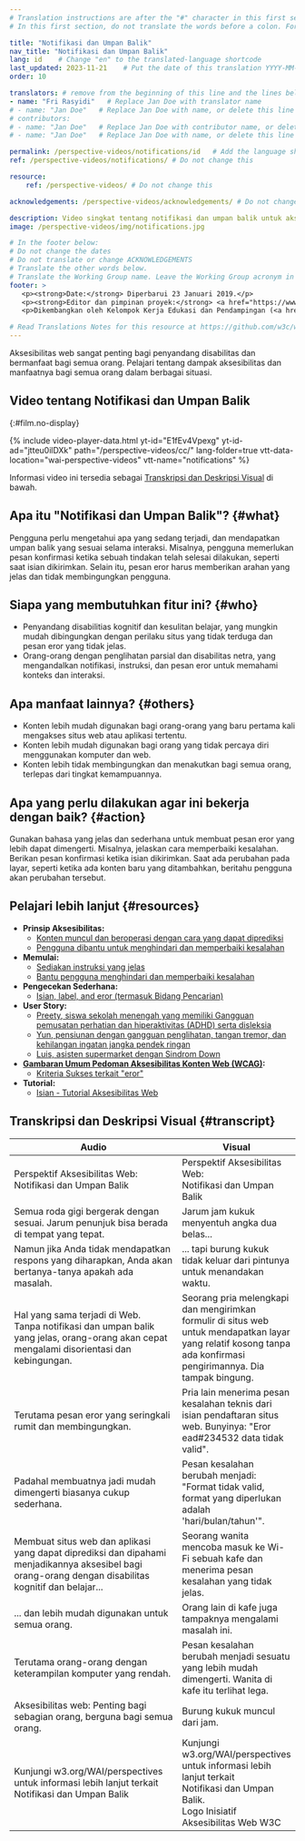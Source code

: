 ```yaml
---
# Translation instructions are after the "#" character in this first section. They are comments that do not show up in the web page. You do not need to translate the instructions after "#".
# In this first section, do not translate the words before a colon. For example, do not translate "title:". Do translate the text after "title:"

title: "Notifikasi dan Umpan Balik"
nav_title: "Notifikasi dan Umpan Balik"
lang: id    # Change "en" to the translated-language shortcode
last_updated: 2023-11-21    # Put the date of this translation YYYY-MM-DD (with month in the middle)
order: 10

translators: # remove from the beginning of this line and the lines below: "# " (the hash sign and the space)
- name: "Fri Rasyidi"   # Replace Jan Doe with translator name
# - name: "Jan Doe"   # Replace Jan Doe with name, or delete this line if not multiple translators
# contributors:
# - name: "Jan Doe"   # Replace Jan Doe with contributor name, or delete this line if none
# - name: "Jan Doe"   # Replace Jan Doe with name, or delete this line if not multiple contributors

permalink: /perspective-videos/notifications/id   # Add the language shortcode to the end, with no slash at the end. For example /path/to/file/fr
ref: /perspective-videos/notifications/ # Do not change this

resource:
    ref: /perspective-videos/ # Do not change this

acknowledgements: /perspective-videos/acknowledgements/ # Do not change this

description: Video singkat tentang notifikasi dan umpan balik untuk aksesibilitas web - apa itu, siapa yang membutuhkannya, dan apa yang perlu dilakukan agar bekerja dengan semestinya.
image: /perspective-videos/img/notifications.jpg

# In the footer below:
# Do not change the dates
# Do not translate or change ACKNOWLEDGEMENTS
# Translate the other words below.
# Translate the Working Group name. Leave the Working Group acronym in English.
footer: >
   <p><strong>Date:</strong> Diperbarui 23 Januari 2019.</p>
   <p><strong>Editor dan pimpinan proyek:</strong> <a href="https://www.w3.org/People/shadi">Shadi Abou-Zahra</a>. ACKNOWLEDGEMENTS daftar kontributor.</p>
   <p>Dikembangkan oleh Kelompok Kerja Edukasi dan Pendampingan (<a href="http://www.w3.org/WAI/EO/">EOWG</a>). Dikembangkan sebagai bagian dari <a href="https://www.w3.org/WAI/DEV/">proyek WAI-DEV</a>, didanai bersama oleh European Commission. Diperbarui sebagai bagian dari <a href="https://www.w3.org/WAI/DEV/">Proyek Perluasan Akses WAI</a>, didukung oleh Ford Foundation.</p>

# Read Translations Notes for this resource at https://github.com/w3c/wai-perspective-videos#readme
---
```


Aksesibilitas web sangat penting bagi penyandang disabilitas dan bermanfaat bagi semua orang. Pelajari tentang dampak aksesibilitas dan manfaatnya bagi semua orang dalam berbagai situasi.

## Video tentang Notifikasi dan Umpan Balik
{:#film.no-display}

{% include video-player-data.html
    yt-id="E1fEv4Vpexg"
    yt-id-ad="jtteu0ilDXk"
    path="/perspective-videos/cc/"
    lang-folder=true
    vtt-data-location="wai-perspective-videos"
    vtt-name="notifications"
%}

Informasi video ini tersedia sebagai [Transkripsi dan Deskripsi Visual](#transcript) di bawah.

Apa itu "Notifikasi dan Umpan Balik"? {#what}
-------------------------------------

Pengguna perlu mengetahui apa yang sedang terjadi, dan mendapatkan umpan balik yang sesuai selama interaksi. Misalnya, pengguna memerlukan pesan konfirmasi ketika sebuah tindakan telah selesai dilakukan, seperti saat isian dikirimkan. Selain itu, pesan eror harus memberikan arahan yang jelas dan tidak membingungkan pengguna.

Siapa yang membutuhkan fitur ini? {#who}
----------------------------

-   Penyandang disabilitias kognitif dan kesulitan belajar, yang mungkin mudah dibingungkan dengan perilaku situs yang tidak terduga dan pesan eror yang tidak jelas.
-   Orang-orang dengan penglihatan parsial dan disabilitas netra, yang mengandalkan notifikasi, instruksi, dan pesan eror untuk memahami konteks dan interaksi.

Apa manfaat lainnya? {#others}
---------------------------------

-   Konten lebih mudah digunakan bagi orang-orang yang baru pertama kali mengakses situs web atau aplikasi tertentu.
-   Konten lebih mudah digunakan bagi orang yang tidak percaya diri menggunakan komputer dan web.
-   Konten lebih tidak membingungkan dan menakutkan bagi semua orang, terlepas dari tingkat kemampuannya.

Apa yang perlu dilakukan agar ini bekerja dengan baik? {#action}
--------------------------------------

Gunakan bahasa yang jelas dan sederhana untuk membuat pesan eror yang lebih dapat dimengerti. Misalnya, jelaskan cara memperbaiki kesalahan. Berikan pesan konfirmasi ketika isian dikirimkan. Saat ada perubahan pada layar, seperti ketika ada konten baru yang ditambahkan, beritahu pengguna akan perubahan tersebut.

Pelajari lebih lanjut {#resources}
----------

-   **Prinsip Aksesibilitas:**
    -   [Konten muncul dan beroperasi dengan cara yang dapat diprediksi](/fundamentals/accessibility-principles/#predictable)
    -   [Pengguna dibantu untuk menghindari dan memperbaiki kesalahan](/fundamentals/accessibility-principles/#tolerant)
-   **Memulai:**
    -   [Sediakan instruksi yang jelas](/tips/writing/#provide-clear-instructions)
    -   [Bantu pengguna menghindari dan memperbaiki kesalahan](/tips/developing/#help-users-avoid-and-correct-mistakes)
-   **Pengecekan Sederhana:**
    -   [Isian, label, and eror (termasuk Bidang Pencarian)](/test-evaluate/preliminary/#forms)
-   **User Story:**
    -   [Preety, siswa sekolah menengah yang memiliki Gangguan pemusatan perhatian dan hiperaktivitas (ADHD) serta disleksia](/people-use-web/user-stories/#classroomstudent)
    -   [Yun, pensiunan dengan gangguan penglihatan, tangan tremor, dan kehilangan ingatan jangka pendek ringan](/people-use-web/user-stories/#retiree)
    -   [Luis, asisten supermarket dengan Sindrom Down](/people-use-web/user-stories/#supermarketassistant)
-   **[Gambaran Umum Pedoman Aksesibilitas Konten Web (WCAG)](/standards-guidelines/wcag/):**
    -   [Kriteria Sukses terkait "eror"](https://www.w3.org/WAI/WCAG21/quickref/?tags=errors)
-   **Tutorial:**
    -   [Isian - Tutorial Aksesibilitas Web](/tutorials/)

## Transkripsi dan Deskripsi Visual {#transcript}

<table>
  <thead>
    <tr>
      <th width="65%">Audio</th>
      <th>Visual</th>
    </tr>
  </thead>
  <tbody>
    <tr>
      <td>Perspektif Aksesibilitas Web: Notifikasi dan Umpan Balik</td>
      <td>Perspektif Aksesibilitas Web:<br>
        Notifikasi dan Umpan Balik</td>
    </tr>
    <tr>
      <td>Semua roda gigi bergerak dengan sesuai. Jarum penunjuk bisa berada di tempat yang tepat.</td>
      <td>Jarum jam kukuk menyentuh angka dua belas...</td>
    </tr>
    <tr>
      <td> Namun jika Anda tidak mendapatkan respons yang diharapkan, Anda akan bertanya-tanya apakah ada masalah.<br></td>
      <td>... tapi burung kukuk tidak keluar dari pintunya untuk menandakan waktu.</td>
    </tr>
    <tr>
      <td>Hal yang sama terjadi di Web.<br>
        Tanpa notifikasi dan umpan balik yang jelas, orang-orang akan cepat mengalami disorientasi dan kebingungan.<br></td>
      <td>Seorang pria melengkapi dan mengirimkan formulir di situs web untuk mendapatkan layar yang relatif kosong tanpa ada konfirmasi pengirimannya. Dia tampak bingung.</td>
    </tr>
    <tr>
      <td>Terutama pesan eror yang seringkali rumit dan membingungkan.<br></td>
      <td>Pria lain menerima pesan kesalahan teknis dari isian pendaftaran situs web. Bunyinya: &quot;Eror ead#234532 data tidak valid&quot;.</td>
    </tr>
    <tr>
      <td>Padahal membuatnya jadi mudah dimengerti biasanya cukup sederhana.<br></td>
      <td>Pesan kesalahan berubah menjadi: &quot;Format tidak valid, format yang diperlukan adalah 'hari/bulan/tahun'&quot;.</td>
    </tr>
    <tr>
      <td>Membuat situs web dan aplikasi yang dapat diprediksi dan dipahami menjadikannya aksesibel bagi orang-orang dengan disabilitas kognitif dan belajar...<br></td>
      <td>Seorang wanita mencoba masuk ke Wi-Fi sebuah kafe dan menerima pesan kesalahan yang tidak jelas.</td>
    </tr>
    <tr>
      <td>... dan lebih mudah digunakan untuk semua orang.<br></td>
      <td>Orang lain di kafe juga tampaknya mengalami masalah ini.</td>
    </tr>
    <tr>
      <td>Terutama orang-orang dengan keterampilan komputer yang rendah.<br></td>
      <td>Pesan kesalahan berubah menjadi sesuatu yang lebih mudah dimengerti. Wanita di kafe itu terlihat lega.</td>
    </tr>
    <tr>
      <td>Aksesibilitas web: Penting bagi sebagian orang, berguna bagi semua orang.</td>
      <td>Burung kukuk muncul dari jam.</td>
    </tr>
    <tr>
      <td>Kunjungi w3.org/WAI/perspectives untuk informasi lebih lanjut terkait Notifikasi dan Umpan Balik</td>
      <td>Kunjungi<br>
        w3.org/WAI/perspectives<br>
        untuk informasi lebih lanjut terkait<br>
        Notifikasi dan Umpan Balik.<br>
        Logo Inisiatif Aksesibilitas Web W3C</td>
    </tr>
  </tbody>
</table>
